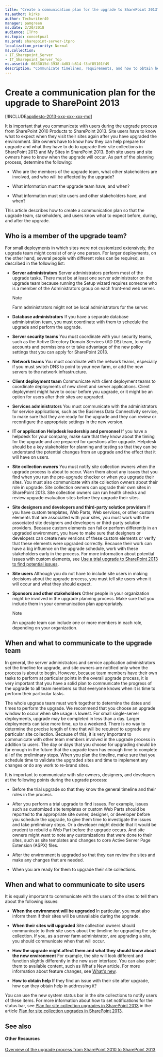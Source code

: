 ```yaml
---
title: "Create a communication plan for the upgrade to SharePoint 2013"
ms.author: kirks
author: Techwriter40
manager: pamgreen
ms.date: 2/20/2018
audience: ITPro
ms.topic: concetpual
ms.prod: sharepoint-server-itpro
localization_priority: Normal
ms.collection:
- IT_Sharepoint_Server
- IT_Sharepoint_Server_Top
ms.assetid: 6633015d-3938-4d83-b814-f3af85101f49
description: "Communicate timelines, requirements, and how to obtain help with site owners and users during upgrade to SharePoint 2013."
---
```


# Create a communication plan for the upgrade to SharePoint 2013

[!INCLUDE[appliesto-2013-xxx-xxx-xxx-md](../includes/appliesto-2013-xxx-xxx-xxx-md.md)] 
  
It is important that you communicate with users during the upgrade process from SharePoint 2010 Products to SharePoint 2013. Site users have to know what to expect when they visit their sites again after you have upgraded the environment. Site owners have to know how they can help prepare for upgrade and what they have to do to upgrade their site collections in SharePoint 2013 and My Sites in SharePoint 2013. Both site users and site owners have to know when the upgrade will occur. As part of the planning process, determine the following:
  
- Who are the members of the upgrade team, what other stakeholders are involved, and who will be affected by the upgrade?
    
- What information must the upgrade team have, and when?
    
- What information must site users and other stakeholders have, and when?
    
This article describes how to create a communication plan so that the upgrade team, stakeholders, and users know what to expect before, during, and after the upgrade.
  
## Who is a member of the upgrade team?
<a name="UpgradeTeam"> </a>

For small deployments in which sites were not customized extensively, the upgrade team might consist of only one person. For larger deployments, on the other hand, several people with different roles can be required, as described in the following list: 
  
- **Server administrators** Server administrators perform most of the upgrade tasks. There must be at least one server administrator on the upgrade team because running the Setup wizard requires someone who is a member of the Administrators group on each front-end web server. 
    
    > [!NOTE]
    > Farm administrators might not be local administrators for the server. 
  
- **Database administrators** If you have a separate database administration team, you must coordinate with them to schedule the upgrade and perform the upgrade. 
    
- **Server security teams** You must coordinate with your security teams, such as the Active Directory Domain Services (AD DS) team, to verify accounts and permissions or to take advantage of the new policy settings that you can apply for SharePoint 2013. 
    
- **Network teams** You must coordinate with the network teams, especially if you must switch DNS to point to your new farm, or add the new servers to the network infrastructure. 
    
- **Client deployment team** Communicate with client deployment teams to coordinate deployments of new client and server applications. Client deployment might have to occur before you upgrade, or it might be an option for users after their sites are upgraded. 
    
- **Services administrators** You must communicate with the administrators for service applications, such as the Business Data Connectivity service, to make sure that they are ready for the upgrade and they can review or reconfigure the appropriate settings in the new version. 
    
- **IT or application Helpdesk leadership and personnel** If you have a helpdesk for your company, make sure that they know about the timing for the upgrade and are prepared for questions after upgrade. Helpdesk should be a key stakeholder for planning and testing so that they can be understand the potential changes from an upgrade and the effect that it will have on users. 
    
- **Site collection owners** You must notify site collection owners when the upgrade process is about to occur. Warn them about any issues that you find when you run the pre-upgrade checker or when you upgrade their sites. You must also communicate with site collection owners about their role in upgrade. Site collection owners can upgrade their own sites in SharePoint 2013. Site collection owners can run health checks and review upgrade evaluation sites before they upgrade their sites. 
    
- **Site designers and developers and third-party solution providers** If you have custom templates, Web Parts, Web services, or other custom elements that are associated with your sites, you must work with the associated site designers and developers or third-party solution providers. Because custom elements can fail or perform differently in an upgraded environment, you have to make sure that designers or developers can create new versions of these custom elements or verify that these elements were upgraded correctly. Because their work can have a big influence on the upgrade schedule, work with these stakeholders early in the process. For more information about potential issues with custom elements, see [Use a trial upgrade to SharePoint 2013 to find potential issues](/previous-versions/office/sharepoint-server-2010/cc262155(v=office.14)).
    
- **Site users** Although you do not have to include site users in making decisions about the upgrade process, you must tell site users when it will occur and what they should expect. 
    
- **Sponsors and other stakeholders** Other people in your organization might be involved in the upgrade planning process. Make sure that you include them in your communication plan appropriately. 
    
    > [!NOTE]
    > An upgrade team can include one or more members in each role, depending on your organization. 
  
## When and what to communicate to the upgrade team
<a name="CommtoUpgradeTeam"> </a>

In general, the server administrators and service application administrators set the timeline for upgrade, and site owners are notified only when the process is about to begin. However, because team members have their own tasks to perform at particular points in the overall upgrade process, it is very important that you have a solid plan to communicate the progress of the upgrade to all team members so that everyone knows when it is time to perform their particular tasks. 
  
The whole upgrade team must work together to determine the dates and times to perform the upgrade. We recommend that you choose an upgrade window to occur when site usage is lowest. For small single-server deployments, upgrade may be completed in less than a day. Larger deployments can take more time, up to a weekend. There is no way to determine the precise length of time that will be required to upgrade any particular site collection. Because of this, it is very important to communicate with other team members involved in the upgrade process in addition to users. The day or days that you choose for upgrading should be far enough in the future that the upgrade team has enough time to complete all of the preliminary steps. When you plan the timeline, make sure that you schedule time to validate the upgraded sites and time to implement any changes or do any work to re-brand sites.
  
It is important to communicate with site owners, designers, and developers at the following points during the upgrade process:
  
- Before the trial upgrade so that they know the general timeline and their roles in the process.
    
- After you perform a trial upgrade to find issues. For example, issues such as customized site templates or custom Web Parts should be reported to the appropriate site owner, designer, or developer before you schedule the upgrade, to give them time to investigate the issues and take preliminary steps. Or a developer might decide that it would be prudent to rebuild a Web Part before the upgrade occurs. And site owners might want to note any customizations that were done to their sites, such as site templates and changes to core Active Server Page Extension (ASPX) files. 
    
- After the environment is upgraded so that they can review the sites and make any changes that are needed.
    
- When you are ready for them to upgrade their site collections.
    
## When and what to communicate to site users
<a name="CommtoSiteUsers"> </a>

It is equally important to communicate with the users of the sites to tell them about the following issues: 
  
- **When the environment will be upgraded** In particular, you must also inform them if their sites will be unavailable during the upgrade. 
    
- **When their sites will upgraded** Site collection owners should communicate to their site users about the timeline for upgrading the site collection. If you, as a server farm administrator, are upgrading a site, you should communicate when that will occur. 
    
- **How the upgrade might affect them and what they should know about the new environment** For example, the site will look different and function slightly differently in the new user interface. You can also point them to available content, such as What's New article. For more information about feature changes, see [What's new](../what-s-new/what-s-new.md). 
    
- **How to obtain help** If they find an issue with their site after upgrade, how can they obtain help in addressing it? 
    
You can use the new system status bar in the site collections to notify users of these items. For more information about how to set notifications for the status bar, see [Plan for site collection upgrades in SharePoint 2013](/previous-versions/office/sharepoint-server-2010/ff191199(v=office.14)#Notifications) in the article [Plan for site collection upgrades in SharePoint 2013](/previous-versions/office/sharepoint-server-2010/ff191199(v=office.14)).
  
## See also
<a name="CommtoSiteUsers"> </a>

#### Other Resources

[Overview of the upgrade process from SharePoint 2010 to SharePoint 2013](overview-of-the-upgrade-process-from-sharepoint-2010-to-sharepoint-2013.md)

